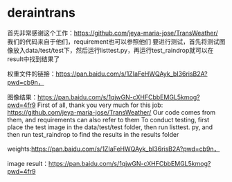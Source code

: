 # deraintrans
首先非常感谢这个工作：https://github.com/jeya-maria-jose/TransWeather/
我们的代码来自于他们，requirement也可以参照他们
要进行测试，首先将测试图像放入data/test/test下，然后运行listtest.py，再运行test_raindrop就可以在result中找到结果了

权重文件的链接：https://pan.baidu.com/s/1ZIaFeHWQAyk_bI36risB2A?pwd=cb9n，

图像结果：https://pan.baidu.com/s/1qjwGN-cXHFCbbEMGL5kmog?pwd=4fr9
First of all, thank you very much for this job: https://github.com/jeya-maria-jose/TransWeather/ 
Our code comes from them, and requirements can also refer to them
To conduct testing, first place the test image in the data/test/test folder, then run listtest. py, and then run test_raindrop to find the results in the results folder

weights:https://pan.baidu.com/s/1ZIaFeHWQAyk_bI36risB2A?pwd=cb9n，

image result：https://pan.baidu.com/s/1qjwGN-cXHFCbbEMGL5kmog?pwd=4fr9
